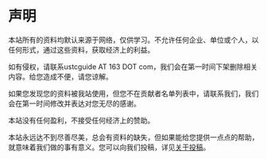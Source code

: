 # 声明

本站所有的资料均默认来源于网络，仅供学习。不允许任何企业、单位或个人，以任何形式，通过这些资料，获取经济上的利益。

如有侵权，请联系ustcguide AT 163 DOT com，我们会在第一时间下架删除相关内容。给您造成不便，请您谅解。

如果您发现您的资料被我站使用，但您不在贡献者名单列表中，请联系我们，我们会在第一时间修改并表达对您无尽的感谢。

本站没有任何盈利，不接受任何经济上的赞助。

本站永远达不到尽善尽美，总会有资料的缺失，但如果能给您提供一点点的帮助，就意味着我们做的事有意义。您可以向我们投稿，详见[关于投稿](guan-yu-tou-gao.md)。
